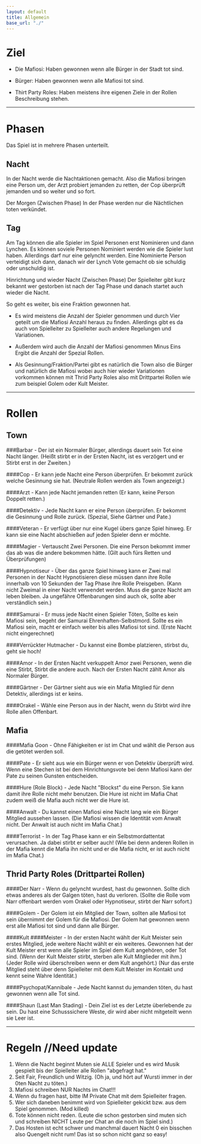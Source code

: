 ```yaml
---
layout: default
title: Allgemein
base_url: "./"
---
```


# <a id="goal"></a>Ziel

- Die Mafiosi: Haben gewonnen wenn alle Bürger in der Stadt tot sind.

- Bürger: Haben gewonnen wenn alle Mafiosi tot sind.

- Thirt Party Roles: Haben meistens ihre eigenen Ziele in der Rollen Beschreibung stehen.

---

# <a id="phases"></a>Phasen

Das Spiel ist in mehrere Phasen unterteilt.

## Nacht
In der Nacht werde die Nachtaktionen gemacht.
Also die Mafiosi bringen eine Person um, der Arzt probiert jemanden zu retten,
der Cop überprüft jemanden und so weiter und so fort.

Der Morgen (Zwischen Phase)
In der Phase werden nur die Nächtlichen toten verkündet.

## Tag
Am Tag können die alle Spieler im Spiel Personen erst Nominieren und dann Lynchen. Es können soviele Personen Nominiert werden wie die Spieler lust haben. Allerdings darf nur eine gelyncht werden. Eine Nominierte Person verteidigt sich dann, danach wir der Lynch Vote gemacht ob sie schuldig oder unschuldig ist.

Hinrichtung und wieder Nacht (Zwischen Phase)
Der Spielleiter gibt kurz bekannt wer gestorben ist nach der Tag Phase und danach startet auch wieder die Nacht.

So geht es weiter, bis eine Fraktion gewonnen hat.


- Es wird meistens die Anzahl der Spieler genommen und durch Vier geteilt um die Mafiosi Anzahl heraus zu finden. Allerdings gibt es da auch von Spielleiter zu Spielleiter auch andere Regelungen und Variationen.

- Außerdem wird auch die Anzahl der Mafiosi genommen Minus Eins Ergibt die Anzahl der Spezial Rollen.

- Als Gesinnung/Fraktion/Partei gibt es natürlich die Town also die Bürger und natürlich die Mafiosi wobei auch hier wieder Variationen vorkommen können mit Thrid Party Roles also mit Drittpartei Rollen wie zum beispiel Golem oder Kult Meister.

---

# <a id="roles"></a>Rollen

## Town

###Barbar - Der ist ein Normaler Bürger, allerdings dauert sein Tot eine Nacht länger. (Heißt stirbt er in der Ersten Nacht, ist es verzögert und er Stirbt erst in der Zweiten.)

####Cop - Er kann jede Nacht eine Person überprüfen. Er bekommt zurück welche Gesinnung sie hat. (Neutrale Rollen werden als Town angezeigt.)

####Arzt - Kann jede Nacht jemanden retten (Er kann, keine Person Doppelt retten.)

####Detektiv - Jede Nacht kann er eine Person überprüfen. Er bekommt die Gesinnung und Rolle zurück. (Spezial, Siehe Gärtner und Pate.)

####Veteran - Er verfügt über nur eine Kugel übers ganze Spiel hinweg. Er kann sie eine Nacht abschießen auf jeden Spieler denn er möchte.

####Magier - Vertauscht Zwei Personen. Die eine Person bekommt immer das ab was die andere bekommen hätte. (Gilt auch fürs Retten und Überprüfungen)

####Hypnotiseur - Über das ganze Spiel hinweg kann er Zwei mal Personen in der Nacht Hypnotisieren diese müssen dann ihre Rolle innerhalb von 10 Sekunden der Tag Phase ihre Rolle Preisgeben. (Kann nicht Zweimal in einer Nacht verwendet werden. Muss die ganze Nacht am leben bleiben. Ja ungefähre Offenbarungen sind auch ok, sollte aber verständlich sein.)

####Samurai - Er muss jede Nacht einen Spieler Töten, Sollte es kein Mafiosi sein, begeht der Samurai Ehrenhaften-Selbstmord. Sollte es ein Mafiosi sein, macht er einfach weiter bis alles Mafiosi tot sind. (Erste Nacht nicht eingerechnet)

####Verrückter Hutmacher - Du kannst eine Bombe platzieren, stirbst du, geht sie hoch!

####Amor - In der Ersten Nacht verkuppelt Amor zwei Personen, wenn die eine Stirbt, Stirbt die andere auch. Nach der Ersten Nacht zählt Amor als Normaler Bürger.

####Gärtner - Der Gärtner sieht aus wie ein Mafia Mitglied für denn Detektiv, allerdings ist er keins.

####Orakel - Wähle eine Person aus in der Nacht, wenn du Stirbt wird ihre Rolle allen Offenbart.

## Mafia

####Mafia Goon - Ohne Fähigkeiten er ist im Chat und wählt die Person aus die getötet werden soll.

####Pate - Er sieht aus wie ein Bürger wenn er von Detektiv überprüft wird. Wenn eine Stechen ist bei dem Hinrichtungsvote bei denn Mafiosi kann der Pate zu seinen Gunsten entscheiden.

####Hure (Role Block) - Jede Nacht "Blockst" du eine Person. Sie kann damit ihre Rolle nicht mehr benutzen. Die Hure ist nicht im Mafia Chat zudem weiß die Mafia auch nicht wer die Hure ist.

####Anwalt - Du kannst einen Mafiosi eine Nacht lang wie ein Bürger Mitglied aussehen lassen. (Die Mafiosi wissen die Identität vom Anwalt nicht. Der Anwalt ist auch nicht im Mafia Chat.)

####Terrorist - In der Tag Phase kann er ein Selbstmordattentat verursachen. Ja dabei stirbt er selber auch! (Wie bei denn anderen Rollen in der Mafia kennt die Mafia ihn nicht und er die Mafia nicht, er ist auch nicht im Mafia Chat.)

## Thrid Party Roles (Drittpartei Rollen)

####Der Narr - Wenn du gelyncht wurdest, hast du gewonnen. Sollte dich etwas anderes als der Galgen töten, hast du verloren. (Sollte die Rolle vom Narr offenbart werden vom Orakel oder Hypnotiseur, stirbt der Narr sofort.)

####Golem - Der Golem ist ein Mitglied der Town, sollten alle Mafiosi tot sein übernimmt der Golem für die Mafiosi. Der Golem hat gewonnen wenn erst alle Mafiosi tot sind und dann alle Bürger.

####Kult ####Meister - In der ersten Nacht wählt der Kult Meister sein erstes Mitglied,  jede weitere Nacht wählt er ein weiteres. Gewonnen hat der Kult Meister erst wenn alle Spieler im Spiel dem Kult angehören, oder Tot sind. (Wenn der Kult Meister stirbt, sterben alle Kult Mitglieder mit ihm.) (Jeder Rolle wird überschreiben wenn er dem Kult angehört.) (Nur das erste Mitglied steht über denn Spielleiter mit dem Kult Meister im Kontakt und kennt seine Wahre Identität.)

####Psychopat/Kannibale - Jede Nacht kannst du jemanden töten, du hast gewonnen wenn alle Tot sind.

####Shaun (Last Man Stading) - Dein Ziel ist es der Letzte überlebende zu sein. Du hast eine Schusssichere Weste, dir wird aber nicht mitgeteilt wenn sie Leer ist.

---

# <a id="rules"></a>Regeln //Need update

1. Wenn die Nacht beginnt Muten sie ALLE Spieler und es wird Musik gespielt bis der Spielleiter alle Rollen "abgefragt hat."
2. Seit Fair, Freundlich und Witzig. (Oh ja, und hört auf Wursti immer in der 0ten Nacht zu töten.)
3. Mafiosi schreiben NUR Nachts im Chat!!!
4. Wenn du fragen hast, bitte IM Private Chat mit dem Spielleiter fragen.
5. Wer sich daneben benimmt wird von Spielleiter gekickt bzw. aus dem Spiel genommen. (Mod killed)
6. Tote können nicht reden. (Leute die schon gestorben sind muten sich und schreiben NICHT Leute per Chat an die noch im Spiel sind.)
7. Das Hosten ist echt schwer und manchmal dauert Nacht 0 ein bisschen also Quengelt nicht rum! Das ist so schon nicht ganz so easy!
